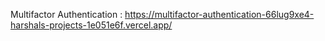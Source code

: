 Multifactor Authentication : https://multifactor-authentication-66lug9xe4-harshals-projects-1e051e6f.vercel.app/

